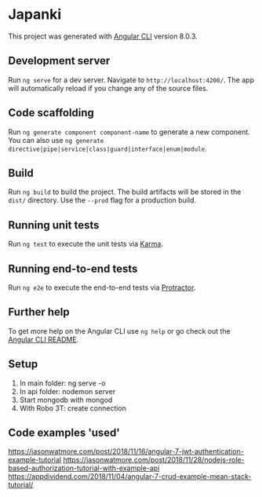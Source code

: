 # Japanki

This project was generated with [Angular CLI](https://github.com/angular/angular-cli) version 8.0.3.

## Development server

Run `ng serve` for a dev server. Navigate to `http://localhost:4200/`. The app will automatically reload if you change any of the source files.

## Code scaffolding

Run `ng generate component component-name` to generate a new component. You can also use `ng generate directive|pipe|service|class|guard|interface|enum|module`.

## Build

Run `ng build` to build the project. The build artifacts will be stored in the `dist/` directory. Use the `--prod` flag for a production build.

## Running unit tests

Run `ng test` to execute the unit tests via [Karma](https://karma-runner.github.io).

## Running end-to-end tests

Run `ng e2e` to execute the end-to-end tests via [Protractor](http://www.protractortest.org/).

## Further help

To get more help on the Angular CLI use `ng help` or go check out the [Angular CLI README](https://github.com/angular/angular-cli/blob/master/README.md).

## Setup
1. In main folder: ng serve -o
2. In api folder: nodemon server
3. Start mongodb with mongod
4. With Robo 3T: create connection

## Code examples 'used'
https://jasonwatmore.com/post/2018/11/16/angular-7-jwt-authentication-example-tutorial
https://jasonwatmore.com/post/2018/11/28/nodejs-role-based-authorization-tutorial-with-example-api
https://appdividend.com/2018/11/04/angular-7-crud-example-mean-stack-tutorial/
